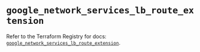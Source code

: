 # `google_network_services_lb_route_extension`

Refer to the Terraform Registry for docs: [`google_network_services_lb_route_extension`](https://registry.terraform.io/providers/hashicorp/google-beta/6.5.0/docs/resources/google_network_services_lb_route_extension).
